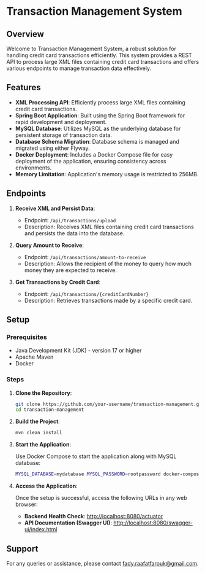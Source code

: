 # Transaction Management System

## Overview

Welcome to Transaction Management System, a robust solution for handling credit card transactions efficiently. This system provides a REST API to process large XML files containing credit card transactions and offers various endpoints to manage transaction data effectively.

## Features

- **XML Processing API**: Efficiently process large XML files containing credit card transactions.
- **Spring Boot Application**: Built using the Spring Boot framework for rapid development and deployment.
- **MySQL Database**: Utilizes MySQL as the underlying database for persistent storage of transaction data.
- **Database Schema Migration**: Database schema is managed and migrated using either Flyway.
- **Docker Deployment**: Includes a Docker Compose file for easy deployment of the application, ensuring consistency across environments.
- **Memory Limitation**: Application's memory usage is restricted to 256MB.

## Endpoints

1. **Receive XML and Persist Data**:
   - Endpoint: `/api/transactions/upload`
   - Description: Receives XML files containing credit card transactions and persists the data into the database.

2. **Query Amount to Receive**:
   - Endpoint: `/api/transactions/amount-to-receive`
   - Description: Allows the recipient of the money to query how much money they are expected to receive.

3. **Get Transactions by Credit Card**:
   - Endpoint: `/api/transactions/{creditCardNumber}`
   - Description: Retrieves transactions made by a specific credit card.

## Setup

### Prerequisites

- Java Development Kit (JDK) - version 17 or higher
- Apache Maven
- Docker

### Steps

1. **Clone the Repository**:

    ```bash
    git clone https://github.com/your-username/transaction-management.git
    cd transaction-management
    ```

2. **Build the Project**:

    ```bash
    mvn clean install
    ```

3. **Start the Application**:

    Use Docker Compose to start the application along with MySQL database:

    ```bash
    MYSQL_DATABASE=mydatabase MYSQL_PASSWORD=rootpassword docker-compose up
    ```

4. **Access the Application**:

    Once the setup is successful, access the following URLs in any web browser:

    - **Backend Health Check**: [http://localhost:8080/actuator](http://localhost:8080/actuator)
    - **API Documentation (Swagger UI)**: [http://localhost:8080/swagger-ui/index.html](http://localhost:8080/swagger-ui/index.html)



## Support

For any queries or assistance, please contact [fady.raafatfarouk@gmail.com](mailto:your-email@example.com).
